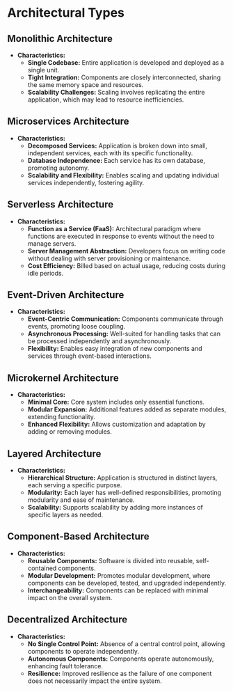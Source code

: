 # Architectural Types

## Monolithic Architecture

- **Characteristics:**
  - **Single Codebase:** Entire application is developed and deployed as a single unit.
  - **Tight Integration:** Components are closely interconnected, sharing the same memory space and resources.
  - **Scalability Challenges:** Scaling involves replicating the entire application, which may lead to resource inefficiencies.

## Microservices Architecture

- **Characteristics:**
  - **Decomposed Services:** Application is broken down into small, independent services, each with its specific functionality.
  - **Database Independence:** Each service has its own database, promoting autonomy.
  - **Scalability and Flexibility:** Enables scaling and updating individual services independently, fostering agility.

## Serverless Architecture

- **Characteristics:**
  - **Function as a Service (FaaS):** Architectural paradigm where functions are executed in response to events without the need to manage servers.
  - **Server Management Abstraction:** Developers focus on writing code without dealing with server provisioning or maintenance.
  - **Cost Efficiency:** Billed based on actual usage, reducing costs during idle periods.

## Event-Driven Architecture

- **Characteristics:**
  - **Event-Centric Communication:** Components communicate through events, promoting loose coupling.
  - **Asynchronous Processing:** Well-suited for handling tasks that can be processed independently and asynchronously.
  - **Flexibility:** Enables easy integration of new components and services through event-based interactions.

## Microkernel Architecture

- **Characteristics:**
  - **Minimal Core:** Core system includes only essential functions.
  - **Modular Expansion:** Additional features added as separate modules, extending functionality.
  - **Enhanced Flexibility:** Allows customization and adaptation by adding or removing modules.

## Layered Architecture

- **Characteristics:**
  - **Hierarchical Structure:** Application is structured in distinct layers, each serving a specific purpose.
  - **Modularity:** Each layer has well-defined responsibilities, promoting modularity and ease of maintenance.
  - **Scalability:** Supports scalability by adding more instances of specific layers as needed.

## Component-Based Architecture

- **Characteristics:**
  - **Reusable Components:** Software is divided into reusable, self-contained components.
  - **Modular Development:** Promotes modular development, where components can be developed, tested, and upgraded independently.
  - **Interchangeability:** Components can be replaced with minimal impact on the overall system.

## Decentralized Architecture

- **Characteristics:**
  - **No Single Control Point:** Absence of a central control point, allowing components to operate independently.
  - **Autonomous Components:** Components operate autonomously, enhancing fault tolerance.
  - **Resilience:** Improved resilience as the failure of one component does not necessarily impact the entire system.
